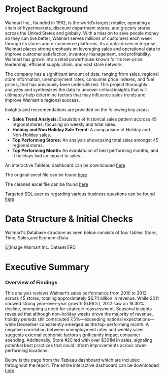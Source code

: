 # Project Background
Walmart Inc., founded in 1962, is the world’s largest retailer, operating a chain of hypermarkets, discount department stores, and grocery stores across the United States and globally. With a mission to save people money so they can live better, Walmart serves millions of customers each week through its stores and e-commerce platforms. As a data-driven enterprise, Walmart places strong emphasis on leveraging sales and operational data to improve customer satisfaction, inventory management, and profitability. Walmart has grown into a retail powerhouse known for its low-price leadership, efficient supply chain, and vast store network. 

The company has a significant amount of data, ranging from sales, regional store information, unemployment rates, consumer price indexes, and fuel prices, that has previously been underutilized. This project thoroughly analyzes and synthesizes the data to uncover critical insights that will ultimately help determine factors that may influence sales trends and improve Walmart's regional success. 

Insights and reccomendations are provided on the following key areas: 
- **Sales Trend Analysis:**  Evaulation of historical sales pattern accross 45 regional stores, focusing on weekly and total sales.
- **Holiday and Non Holiday Sale Trend:** A comparision of Holiday and Non-Holiday sales.
- **Top Performing Stores:** An analysis showcasing total sales amongst 45 regional stores.
- **Top Performing Month:** An evaulatuion of best performing months, and if holidays had an impact to sales. 

An interactive Tableau dashboard can be downloaded [here](https://public.tableau.com/shared/KXMBGGMHZ?:display_count=n&:origin=viz_share_link)

The original excel file can be found [here](https://www.kaggle.com/datasets/mikhail1681/walmart-sales/data)

The cleaned excel file can be found [here](https://github.com/DanielZ08/WalmartSalesAnalysis/blob/main/Walmart_Sales.xlsx)

Targeted SQL queries regarding various business questions can be found [here](https://github.com/DanielZ08/WalmartSalesAnalysis/blob/main/SQLWalmart.sql)

# Data Structure & Initial Checks 
Walmart's Database structure as seen below consists of four tables: Store, Time, Sales,and EconomicData 

![Image](https://github.com/user-attachments/assets/75233d92-97ce-4be0-81e1-41c13881ddeb)
Walmart Inc. Dataset ERD

# Executive Summary

### Overview of Findings
This analysis reviews Walmart’s sales performance from 2010 to 2012 across 45 stores, totaling approximately $6.74 billion in revenue. While 2011 showed strong year-over-year growth (6.96%), 2012 saw an 18.30% decline, prompting a need for strategic reassessment. Seasonal insights revealed that although non-holiday weeks drove the majority of revenue, holiday periods still contributed 7.5%—exceeding national expectations—while December consistently emerged as the top-performing month. A negative correlation between unemployment rates and weekly sales suggests external economic factors significantly impact consumer spending. Additionally, Store #20 led with over $301M in sales, signaling potential best practices that could inform improvements across lower-performing locations.

Below is the page from the Tableau dashboard which are included throughout the report. The entire interactive dashboard can be downloaded [here](https://public.tableau.com/shared/KXMBGGMHZ?:display_count=n&:origin=viz_share_link)


